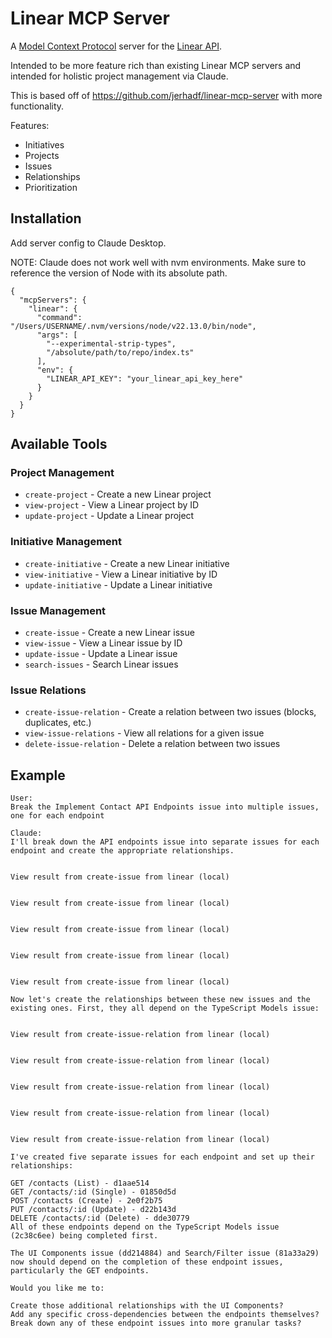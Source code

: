 # Linear MCP Server

A [Model Context Protocol](https://github.com/modelcontextprotocol) server for the [Linear API](https://developers.linear.app/docs/graphql/working-with-the-graphql-api).

Intended to be more feature rich than existing Linear MCP servers and intended for holistic project management via Claude.

This is based off of https://github.com/jerhadf/linear-mcp-server with more functionality.

Features:
* Initiatives
* Projects
* Issues
* Relationships
* Prioritization

## Installation

Add server config to Claude Desktop.

NOTE: Claude does not work well with nvm environments. Make sure to reference the version of Node with its absolute path.

```
{
  "mcpServers": {
    "linear": {
      "command": "/Users/USERNAME/.nvm/versions/node/v22.13.0/bin/node",
      "args": [
        "--experimental-strip-types",
        "/absolute/path/to/repo/index.ts"
      ],
      "env": {
        "LINEAR_API_KEY": "your_linear_api_key_here"
      }
    }
  }
}
```

## Available Tools

### Project Management
* `create-project` - Create a new Linear project
* `view-project` - View a Linear project by ID
* `update-project` - Update a Linear project

### Initiative Management
* `create-initiative` - Create a new Linear initiative
* `view-initiative` - View a Linear initiative by ID
* `update-initiative` - Update a Linear initiative

### Issue Management
* `create-issue` - Create a new Linear issue
* `view-issue` - View a Linear issue by ID
* `update-issue` - Update a Linear issue
* `search-issues` - Search Linear issues

### Issue Relations
* `create-issue-relation` - Create a relation between two issues (blocks, duplicates, etc.)
* `view-issue-relations` - View all relations for a given issue
* `delete-issue-relation` - Delete a relation between two issues



## Example

```
User:
Break the Implement Contact API Endpoints issue into multiple issues, one for each endpoint

Claude:
I'll break down the API endpoints issue into separate issues for each endpoint and create the appropriate relationships.


View result from create-issue from linear (local)


View result from create-issue from linear (local)


View result from create-issue from linear (local)


View result from create-issue from linear (local)


View result from create-issue from linear (local)

Now let's create the relationships between these new issues and the existing ones. First, they all depend on the TypeScript Models issue:


View result from create-issue-relation from linear (local)


View result from create-issue-relation from linear (local)


View result from create-issue-relation from linear (local)


View result from create-issue-relation from linear (local)


View result from create-issue-relation from linear (local)

I've created five separate issues for each endpoint and set up their relationships:

GET /contacts (List) - d1aae514
GET /contacts/:id (Single) - 01850d5d
POST /contacts (Create) - 2e0f2b75
PUT /contacts/:id (Update) - d22b143d
DELETE /contacts/:id (Delete) - dde30779
All of these endpoints depend on the TypeScript Models issue (2c38c6ee) being completed first.

The UI Components issue (dd214884) and Search/Filter issue (81a33a29) now should depend on the completion of these endpoint issues, particularly the GET endpoints.

Would you like me to:

Create those additional relationships with the UI Components?
Add any specific cross-dependencies between the endpoints themselves?
Break down any of these endpoint issues into more granular tasks?
```